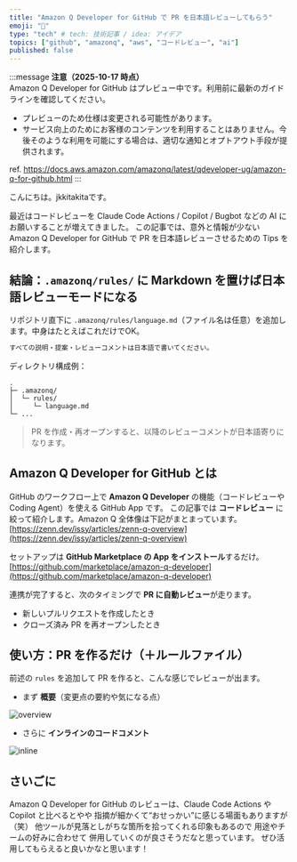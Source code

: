 ```yaml
---
title: "Amazon Q Developer for GitHub で PR を日本語レビューしてもらう"
emoji: "🍒"
type: "tech" # tech: 技術記事 / idea: アイデア
topics: ["github", "amazonq", "aws", "コードレビュー", "ai"]
published: false
---
```


:::message
**注意（2025-10-17 時点）**  
Amazon Q Developer for GitHub はプレビュー中です。利用前に最新のガイドラインを確認してください。

* プレビューのため仕様は変更される可能性があります。
* サービス向上のためにお客様のコンテンツを利用することはありません。今後そのような利用を可能にする場合は、適切な通知とオプトアウト手段が提供されます。  

ref. <https://docs.aws.amazon.com/amazonq/latest/qdeveloper-ug/amazon-q-for-github.html>
:::

こんにちは。jkkitakitaです。

最近はコードレビューを Claude Code Actions / Copilot / Bugbot などの AI にお願いすることが増えてきました。
この記事では、意外と情報が少ない Amazon Q Developer for GitHub で PR を日本語レビューさせるための Tips を紹介します。

## 結論：`.amazonq/rules/` に Markdown を置けば日本語レビューモードになる

リポジトリ直下に `.amazonq/rules/language.md`（ファイル名は任意）を追加します。中身はたとえばこれだけでOK。

```markdown
すべての説明・提案・レビューコメントは日本語で書いてください。
````

ディレクトリ構成例：

```
.
├─ .amazonq/
│  └─ rules/
│     └─ language.md
└─ ...
```

> PR を作成・再オープンすると、以降のレビューコメントが日本語寄りになります。

## Amazon Q Developer for GitHub とは

GitHub のワークフロー上で **Amazon Q Developer** の機能（コードレビューや Coding Agent）を使える GitHub App です。
この記事では **コードレビュー** に絞って紹介します。Amazon Q 全体像は下記がまとまっています。
[https://zenn.dev/issy/articles/zenn-q-overview](https://zenn.dev/issy/articles/zenn-q-overview)

セットアップは **GitHub Marketplace の App をインストール**するだけ。
[https://github.com/marketplace/amazon-q-developer](https://github.com/marketplace/amazon-q-developer)

連携が完了すると、次のタイミングで **PR に自動レビュー**が走ります。

* 新しいプルリクエストを作成したとき
* クローズ済み PR を再オープンしたとき

## 使い方：PR を作るだけ（＋ルールファイル）

前述の `rules` を追加して PR を作ると、こんな感じでレビューが出ます。

* まず **概要**（変更点の要約や気になる点）

![overview](/images/1e984caafadc8d/overview.png)

* さらに **インラインのコードコメント**

![inline](/images/1e984caafadc8d/inline.png)

## さいごに

Amazon Q Developer for GitHub のレビューは、Claude Code Actions や Copilot と比べるとやや
指摘が細かくて“おせっかい”に感じる場面もありますが（笑）
他ツールが見落としがちな箇所を拾ってくれる印象もあるので
用途やチームの好みに合わせて 併用していくのが良さそうだなと思っています。
ぜひ活用してもらえると良いかなと思います！
